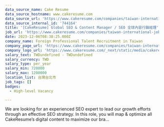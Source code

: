 ```yaml
---
data_source_name: Cake Resume
data_source_hostname: www.cakeresume.com
data_source_url: 'https://www.cakeresume.com/companies/taiwan-international-jobs/jobs'
data_source_internal_id: '744164'
title: '[CakeResume] Global SEO & Content Manager / SEO 全球內容行銷經理'
job_url: 'https://www.cakeresume.com/companies/taiwan-international-jobs/jobs/744164'
date: 2023-12-06T08:38:25.000Z
company_name: Foreign Professional Talent Recruitment in Taiwan
company_page_url: 'https://www.cakeresume.com/companies/taiwan-international-jobs'
company_logo_url: 'https://www.cakeresume.com/_next/static/media/cakeresume.e1c03867.svg'
salary_text: TWDundefined - TWDundefined
salary_currency: TWD
salary_type: per_year
salary_min: 720000
salary_max: 1200000
location_list: 台灣台北市
job_tags: []
badges:
  - High-level Vacancy

---
```


We are looking for an experienced SEO expert to lead our growth efforts through an effective SEO strategy. In this role, you will map & optimize all CakeResume’s digital content to maximize our bra...